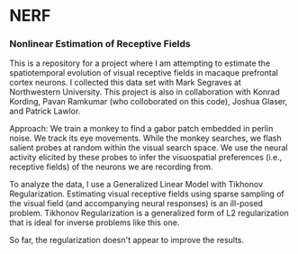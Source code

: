 # NERF
### Nonlinear Estimation of Receptive Fields

This is a repository for a project where I am attempting to estimate the spatiotemporal evolution of visual receptive fields in macaque prefrontal cortex neurons. I collected this data set with Mark Segraves at Northwestern University. This project is also in collaboration with Konrad Kording, Pavan Ramkumar (who colloborated on this code), Joshua Glaser, and Patrick Lawlor.

Approach: We train a monkey to find a gabor patch embedded in perlin noise. We track its eye movements. While the monkey searches, we flash salient probes at random within the visual search space. We use the neural activity elicited by these probes to infer the visuospatial preferences (i.e., receptive fields) of the neurons we are recording from. 

To analyze the data, I use a Generalized Linear Model with Tikhonov Regularization. Estimating visual receptive fields using sparse sampling of the visual field (and accompanying neural responses) is an ill-posed problem. Tikhonov Regularization is a generalized form of L2 regularization that is ideal for inverse problems like this one. 

So far, the regularization doesn't appear to improve the results. 
